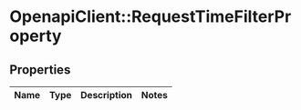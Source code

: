 # OpenapiClient::RequestTimeFilterProperty

## Properties
Name | Type | Description | Notes
------------ | ------------- | ------------- | -------------


